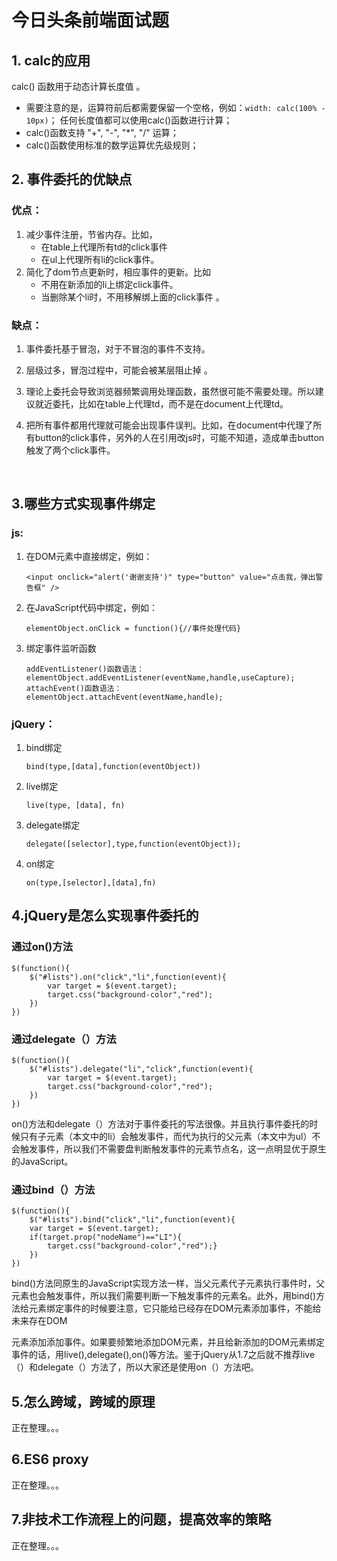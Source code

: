 # 今日头条前端面试题

## 1. calc的应用

calc() 函数用于动态计算长度值 。

- 需要注意的是，运算符前后都需要保留一个空格，例如：`width: calc(100% - 10px)`；
	 任何长度值都可以使用calc()函数进行计算；	
- calc()函数支持 "+", "-", "*", "/" 运算；
- calc()函数使用标准的数学运算优先级规则；



## 2. 事件委托的优缺点

###   优点：

1. 减少事件注册，节省内存。比如， 
   - 在table上代理所有td的click事件 
   - 在ul上代理所有li的click事件。
2. 简化了dom节点更新时，相应事件的更新。比如 
   - 不用在新添加的li上绑定click事件。
   - 当删除某个li时，不用移解绑上面的click事件 。

###   缺点：

1. 事件委托基于冒泡，对于不冒泡的事件不支持。
2. 层级过多，冒泡过程中，可能会被某层阻止掉 。
3. 理论上委托会导致浏览器频繁调用处理函数，虽然很可能不需要处理。所以建议就近委托，比如在table上代理td，而不是在document上代理td。
4. 把所有事件都用代理就可能会出现事件误判。比如，在document中代理了所有button的click事件，另外的人在引用改js时，可能不知道，造成单击button触发了两个click事件。

	​	

## 3.哪些方式实现事件绑定

###   js:

1. 在DOM元素中直接绑定，例如：

   ```
   <input onclick="alert('谢谢支持')" type="button" value="点击我，弹出警告框" />
   ```

2. 在JavaScript代码中绑定，例如：

   ```
   elementObject.onClick = function(){//事件处理代码}
   ```

3. 绑定事件监听函数

   ```
   addEventListener()函数语法：elementObject.addEventListener(eventName,handle,useCapture);
   attachEvent()函数语法：
   elementObject.attachEvent(eventName,handle);
   ```

###   jQuery：

1. bind绑定

   ```
   bind(type,[data],function(eventObject))
   ```

2. live绑定

   ```
   live(type, [data], fn)
   ```

   

3. delegate绑定

   ```
   delegate([selector],type,function(eventObject));
   ```

4. on绑定

   ```
   on(type,[selector],[data],fn)
   ```

   

## 4.jQuery是怎么实现事件委托的

###   通过on()方法

```
$(function(){
	$("#lists").on("click","li",function(event){
		var target = $(event.target);
		target.css("background-color","red");
	})
})
```

###   通过delegate（）方法

```
$(function(){
	$("#lists").delegate("li","click",function(event){
		var target = $(event.target);
		target.css("background-color","red");
	})
})
```

​	on()方法和delegate（）方法对于事件委托的写法很像。并且执行事件委托的时候只有子元素（本文中的li）会触发事件，而代为执行的父元素（本文中为ul）不会触发事件，所以我们不需要盘判断触发事件的元素节点名，这一点明显优于原生的JavaScript。 

###   通过bind（）方法

```
$(function(){
	$("#lists").bind("click","li",function(event){
	var target = $(event.target);
	if(target.prop("nodeName")=="LI"){
		target.css("background-color","red");}
	})
})
```

​	bind()方法同原生的JavaScript实现方法一样，当父元素代子元素执行事件时，父元素也会触发事件，所以我们需要判断一下触发事件的元素名。此外，用bind()方法给元素绑定事件的时候要注意，它只能给已经存在DOM元素添加事件，不能给未来存在DOM

​	元素添加添加事件。如果要频繁地添加DOM元素，并且给新添加的DOM元素绑定事件的话，用live(),delegate(),on()等方法。鉴于jQuery从1.7之后就不推荐live（）和delegate（）方法了，所以大家还是使用on（）方法吧。



## 5.怎么跨域，跨域的原理

正在整理。。。



## 6.ES6 proxy

正在整理。。。



## 7.非技术工作流程上的问题，提高效率的策略

正在整理。。。